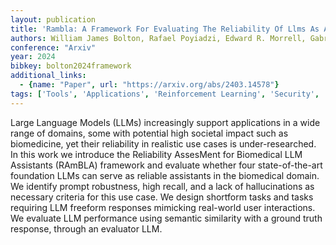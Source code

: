 ```yaml
---
layout: publication
title: 'Rambla: A Framework For Evaluating The Reliability Of Llms As Assistants In The Biomedical Domain'
authors: William James Bolton, Rafael Poyiadzi, Edward R. Morrell, Gabriela Van Bergen Gonzalez Bueno, Lea Goetz
conference: "Arxiv"
year: 2024
bibkey: bolton2024framework
additional_links:
  - {name: "Paper", url: "https://arxiv.org/abs/2403.14578"}
tags: ['Tools', 'Applications', 'Reinforcement Learning', 'Security', 'Prompting']
---
```

Large Language Models (LLMs) increasingly support applications in a wide
range of domains, some with potential high societal impact such as biomedicine,
yet their reliability in realistic use cases is under-researched. In this work
we introduce the Reliability AssesMent for Biomedical LLM Assistants (RAmBLA)
framework and evaluate whether four state-of-the-art foundation LLMs can serve
as reliable assistants in the biomedical domain. We identify prompt robustness,
high recall, and a lack of hallucinations as necessary criteria for this use
case. We design shortform tasks and tasks requiring LLM freeform responses
mimicking real-world user interactions. We evaluate LLM performance using
semantic similarity with a ground truth response, through an evaluator LLM.
